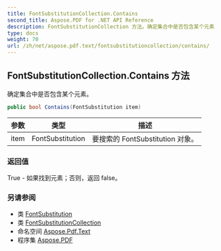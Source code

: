 ```yaml
---
title: FontSubstitutionCollection.Contains
second_title: Aspose.PDF for .NET API Reference
description: FontSubstitutionCollection 方法。确定集合中是否包含某个元素
type: docs
weight: 70
url: /zh/net/aspose.pdf.text/fontsubstitutioncollection/contains/
---
```

## FontSubstitutionCollection.Contains 方法

确定集合中是否包含某个元素。

```csharp
public bool Contains(FontSubstitution item)
```

| 参数 | 类型 | 描述 |
| --- | --- | --- |
| item | FontSubstitution | 要搜索的 FontSubstitution 对象。 |

### 返回值

True - 如果找到元素；否则，返回 false。

### 另请参阅

* 类 [FontSubstitution](../../fontsubstitution/)
* 类 [FontSubstitutionCollection](../)
* 命名空间 [Aspose.Pdf.Text](../../../aspose.pdf.text/)
* 程序集 [Aspose.PDF](../../../)